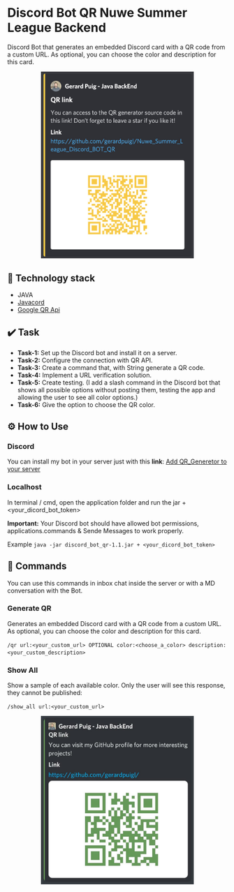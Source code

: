 # Discord Bot QR Nuwe Summer League Backend
Discord Bot that generates an embedded Discord card with a QR code from a custom URL. As optional, you can choose the color and description for this card.

<p align="center">
  <img src="https://github.com/gerardpuigl/Nuwe_Summer_League_Discord_BOT_QR/blob/main/screenshot/QR_Generator_ScreenShot_1.jpg" alt="Discord_Bot_Qr" title="Discord_Bot_Qr" width="350px"/>
</p>

## 🔨 Technology stack
- JAVA
- [Javacord](https://github.com/Javacord/Javacord)
- [Google QR Api](https://developers.google.com/chart/infographics/docs/qr_codes)

## ✔️ Task

- **Task-1:** Set up the Discord bot and install it on a server.
- **Task-2:** Configure the connection with QR API.
- **Task-3:** Create a command that, with String generate a QR code.
- **Task-4:** Implement a URL verification solution.
- **Task-5:** Create testing. (I add a slash command in the Discord bot that shows all possible options without posting them, testing the app and allowing the user to see all color options.)
- **Task-6:** Give the option to choose the QR color.

## ⚙️ How to Use

### Discord

You can install my bot in your server just with this **link**:  [Add QR_Generetor to your server](https://discord.com/api/oauth2/authorize?client_id=872553688491774013&permissions=2048&scope=bot%20applications.commands)

### Localhost

In terminal / cmd, open the application folder and run the jar + <your_dicord_bot_token>

**Important:** Your Discord bot should have allowed bot permissions, applications.commands & Sende Messages to work properly.

Example `java -jar discord_bot_qr-1.1.jar + <your_dicord_bot_token>`

## 💬 Commands

You can use this commands in inbox chat inside the server or with a MD conversation with the Bot.

### Generate QR

Generates an embedded Discord card with a QR code from a custom URL. As optional, you can choose the color and description for this card.

`/qr url:<your_custom_url> OPTIONAL color:<choose_a_color> description:<your_custom_description>`

### Show All

Show a sample of each available color. Only the user will see this response, they cannot be published:

`/show_all url:<your_custom_url>`


<p align="center">
  <img src="https://github.com/gerardpuigl/Nuwe_Summer_League_Discord_BOT_QR/blob/main/screenshot/QR_Generator_ScreenShot_2.jpeg" alt="Discord_Bot_Qr" title="Discord_Bot_Qr" width="350px"/>
</p>
